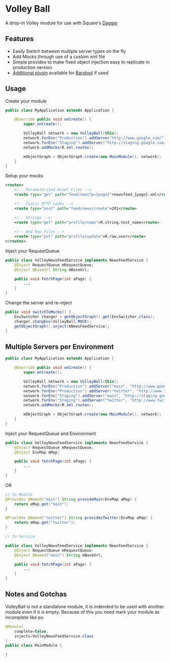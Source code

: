 Volley Ball
========

A drop-in Volley module for use with Square's [Dagger](http://square.github.io/dagger) 

Features
----

* Easily Switch between multiple server types on the fly
* Add Mocks through use of a custom <routes> xml file
* Simple provides to make fixed object injection easy to replicate in production version
* [Additional plugin](volleyball-debug/README.md) available for [Barstool] if used

Usage
----

Create your module

~~~~java
public class MyApplication extends Application {

    @Override public void onCreate() {
        super.onCreate();

        VolleyBall network = new VolleyBall(this);
        network.forEnv("Production").addServer"http://www.google.com/");
        network.forEnv("Staging").addServer("http://staging.google.com/");
        network.addMocks(R.xml.routes);

        mObjectGraph = ObjectGraph.create(new MainModule(), network);
    }
}
~~~~

Setup your mocks

~~~~xml
<routes>
    <!-- Parameterized Asset Files -->
    <route type="get" path="feed/news?p={page}">newsfeed_{page}.xml</route>

    <!-- Static HTTP codes -->
    <route type="post" path="feed/news/create">201</route>

    <!-- Strings -->
    <route type="get" path="profile/name">R.string.test_name</route>
    
    <!-- And Raw Files -->
    <route type="put" path="profile/update">R.raw.user</route>
</routes>
~~~~

Inject your RequestQueue

~~~~java
public class VolleyNewsFeedService implements NewsFeedService {
    @Inject RequestQueue mRequestQueue;
    @Inject @BaseUrl String mBaseUrl;

    public void fetchPage(int aPage) {
        ...
    }
}
~~~~


Change the server and re-inject

~~~~java
public void switchToMocks() {
    EnvSwitcher changer = getObjectGraph().get(EnvSwitcher.class);
    changer.changEnv(VolleyBall.MOCK);
    getObjectGraph().inject(mNewsFeedService);
}
~~~~

Multiple Servers per Environment
------

~~~~java
public class MyApplication extends Application {

    @Override public void onCreate() {
        super.onCreate();

        VolleyBall network = new VolleyBall(this);
        network.forEnv("Production").addServer("main", "http://www.google.com/");
        network.forEnv("Production").addServer("twitter", "http://www.twitter.com/");
        network.forEnv("Staging").addServer("main", "http://staging.google.com/");
        network.forEnv("Staging").addServer("twitter", "http://www.twitter.com/");
        network.addMocks(R.xml.routes);

        mObjectGraph = ObjectGraph.create(new MainModule(), network);
    }
}
~~~~

Inject your RequestQueue and Environment

~~~~java
public class VolleyNewsFeedService implements NewsFeedService {
    @Inject RequestQueue mRequestQueue;
    @Inject EnvMap mMap;

    public void fetchPage(int aPage) {
        ...
    }
}
~~~~

OR

~~~~java
// In Module
@Provides @Named("main") String provideMain(EnvMap aMap) {
    return aMap.get("main");
}

@Provides @Named("twitter") String providesTwitter(EnvMap aMap) {
    return aMap.get("twitter");
}

// In Service

public class VolleyNewsFeedService implements NewsFeedService {
    @Inject RequestQueue mRequestQueue;
    @Inject @Named("main") String mBaseUrl;

    public void fetchPage(int aPage) {
        ...
    }
}

~~~~

Notes and Gotchas
----

VolleyBall is not a standalone module, it is indended to be used with
another module even if it is empty. Because of this you need mark your module
as incomplete like so.

~~~~java
@Module(
    complete=false,
    injects=VolleyNewsFeedService.class
)
public class MainModule {

}
~~~~

[Barstool]: http://www.github.com/wmbest2/Barstool 
